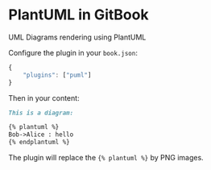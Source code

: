 # PlantUML in GitBook

UML Diagrams rendering using PlantUML

Configure the plugin in your `book.json`:

```js
{
    "plugins": ["puml"]
}
```

Then in your content:

```md
This is a diagram:

{% plantuml %}
Bob->Alice : hello
{% endplantuml %}
```

The plugin will replace the `{% plantuml %}` by PNG images.
